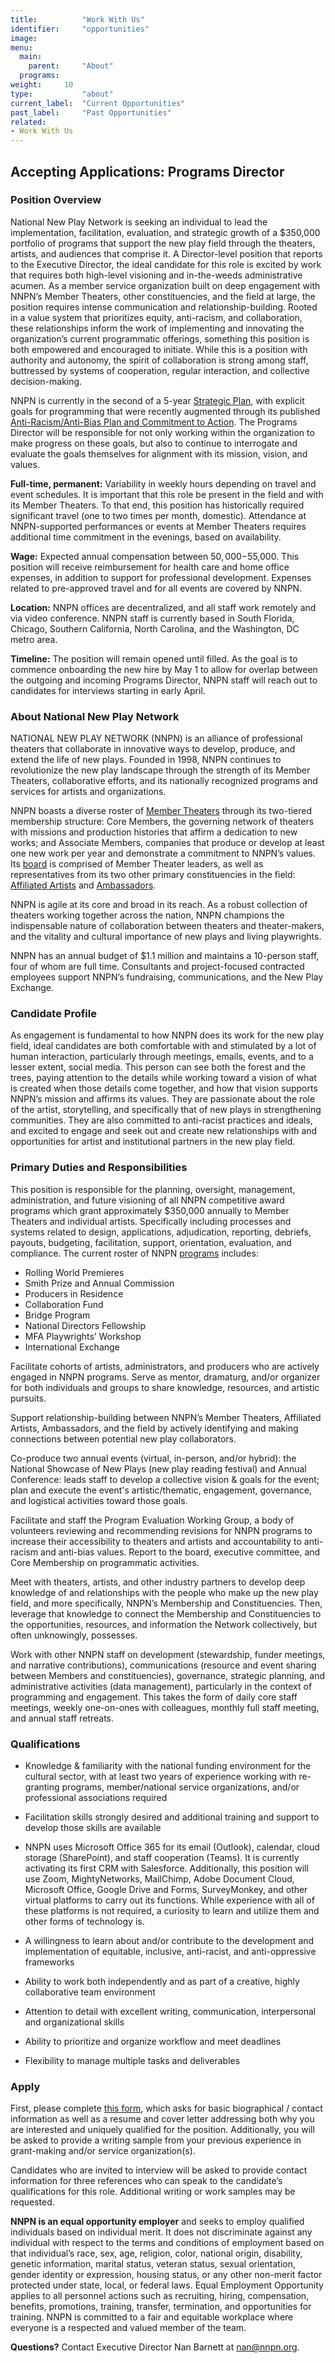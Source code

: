 ```yaml
---
title:          "Work With Us"
identifier:     "opportunities"
image:      
menu:
  main:
    parent:     "About"
  programs:
weight:     10
type:           "about"
current_label:  "Current Opportunities"
past_label:     "Past Opportunities"
related:
- Work With Us
---
```


## Accepting Applications: Programs Director   

### Position Overview

National New Play Network is seeking an individual to lead the implementation, facilitation, evaluation, and strategic growth of a $350,000 portfolio of programs that support the new play field through the theaters, artists, and audiences that comprise it. A Director-level position that reports to the Executive Director, the ideal candidate for this role is excited by work that requires both high-level visioning and in-the-weeds administrative acumen. As a member service organization built on deep engagement with NNPN’s Member Theaters, other constituencies, and the field at large, the position requires intense communication and relationship-building. Rooted in a value system that prioritizes equity, anti-racism, and collaboration, these relationships inform the work of implementing and innovating the organization’s current programmatic offerings, something this position is both empowered and encouraged to initiate. While this is a position with authority and autonomy, the spirit of collaboration is strong among staff, buttressed by systems of cooperation, regular interaction, and collective decision-making.

NNPN is currently in the second of a 5-year [Strategic Plan](http://nnpn.org/about/strategic-plan/), with explicit goals for programming that were recently augmented through its published [Anti-Racism/Anti-Bias Plan and Commitment to Action](http://nnpn.org/about/ar/). The Programs Director will be responsible for not only working within the organization to make progress on these goals, but also to continue to interrogate and evaluate the goals themselves for alignment with its mission, vision, and values.

**Full-time, permanent:** Variability in weekly hours depending on travel and event schedules. It is important that this role be present in the field and with its Member Theaters. To that end, this position has historically required significant travel (one to two times per month, domestic). Attendance at NNPN-supported performances or events at Member Theaters requires additional time commitment in the evenings, based on availability.

**Wage:** Expected annual compensation between $50,000-$55,000. This position will receive reimbursement for health care and home office expenses, in addition to support for professional development. Expenses related to pre-approved travel and for all events are covered by NNPN.

**Location:** NNPN offices are decentralized, and all staff work remotely and via video conference. NNPN staff is currently based in South Florida, Chicago, Southern California, North Carolina, and the Washington, DC metro area.

**Timeline:** The position will remain opened until filled. As the goal is to commence onboarding the new hire by May 1 to allow for overlap between the outgoing and incoming Programs Director, NNPN staff will reach out to candidates for interviews starting in early April.

### About National New Play Network

NATIONAL NEW PLAY NETWORK (NNPN) is an alliance of professional theaters that collaborate in innovative ways to develop, produce, and extend the life of new plays. Founded in 1998, NNPN continues to revolutionize the new play landscape through the strength of its Member Theaters, collaborative efforts, and its nationally recognized programs and services for artists and organizations.

NNPN boasts a diverse roster of [Member Theaters](http://nnpn.org/member-theaters/) through its two-tiered membership structure: Core Members, the governing network of theaters with missions and production histories that affirm a dedication to new works; and Associate Members, companies that produce or develop at least one new work per year and demonstrate a commitment to NNPN’s values. Its [board](http://nnpn.org/about/board/) is comprised of Member Theater leaders, as well as representatives from its two other primary constituencies in the field: [Affiliated Artists](http://nnpn.org/affiliated-artists/) and [Ambassadors](http://nnpn.org/about/ambassadors-council/).

NNPN is agile at its core and broad in its reach. As a robust collection of theaters working together across the nation, NNPN champions the indispensable nature of collaboration between theaters and theater-makers, and the vitality and cultural importance of new plays and living playwrights.

NNPN has an annual budget of $1.1 million and maintains a 10-person staff, four of whom are full time. Consultants and project-focused contracted employees support NNPN’s fundraising, communications, and the New Play Exchange.

### Candidate Profile

As engagement is fundamental to how NNPN does its work for the new play field, ideal candidates are both comfortable with and stimulated by a lot of human interaction, particularly through meetings, emails, events, and to a lesser extent, social media. This person can see both the forest and the trees, paying attention to the details while working toward a vision of what is created when those details come together, and how that vision supports NNPN’s mission and affirms its values. They are passionate about the role of the artist, storytelling, and specifically that of new plays in strengthening communities. They are also committed to anti-racist practices and ideals, and excited to engage and seek out and create new relationships with and opportunities for artist and institutional partners in the new play field.

### Primary Duties and Responsibilities

This position is responsible for the planning, oversight, management, administration, and future visioning of all NNPN competitive award programs which grant approximately $350,000 annually to Member Theaters and individual artists. Specifically including processes and systems related to design, applications, adjudication, reporting, debriefs, payouts, budgeting, facilitation, support, orientation, evaluation, and compliance. The current roster of NNPN [programs](http://nnpn.org/programs/) includes:

- Rolling World Premieres
- Smith Prize and Annual Commission
- Producers in Residence
- Collaboration Fund
- Bridge Program
- National Directors Fellowship
- MFA Playwrights’ Workshop
- International Exchange

Facilitate cohorts of artists, administrators, and producers who are actively engaged in NNPN programs. Serve as mentor, dramaturg, and/or organizer for both individuals and groups to share knowledge, resources, and artistic pursuits.

Support relationship-building between NNPN’s Member Theaters, Affiliated Artists, Ambassadors, and the field by actively identifying and making connections between potential new play collaborators.

Co-produce two annual events (virtual, in-person, and/or hybrid): the National Showcase of New Plays (new play reading festival) and Annual Conference: leads staff to develop a collective vision & goals for the event; plan and execute the event's artistic/thematic, engagement, governance, and logistical activities toward those goals.

Facilitate and staff the Program Evaluation Working Group, a body of volunteers reviewing and recommending revisions for NNPN programs to increase their accessibility to theaters and artists and accountability to anti-racism and anti-bias values. Report to the board, executive committee, and Core Membership on programmatic activities.

Meet with theaters, artists, and other industry partners to develop deep knowledge of and relationships with the people who make up the new play field, and more specifically, NNPN’s Membership and Constituencies. Then, leverage that knowledge to connect the Membership and Constituencies to the opportunities, resources, and information the Network collectively, but often unknowingly, possesses. 

Work with other NNPN staff on development (stewardship, funder meetings, and narrative contributions), communications (resource and event sharing between Members and constituencies), governance, strategic planning, and administrative activities (data management), particularly in the context of programming and engagement. This takes the form of daily core staff meetings, weekly one-on-ones with colleagues, monthly full staff meeting, and annual staff retreats.

### Qualifications

- Knowledge & familiarity with the national funding environment for the cultural sector, with at least two years of experience working with re-granting programs, member/national service organizations, and/or professional associations required

- Facilitation skills strongly desired and additional training and support to develop those skills are available 

- NNPN uses Microsoft Office 365 for its email (Outlook), calendar, cloud storage (SharePoint), and staff cooperation (Teams). It is currently activating its first CRM with Salesforce. Additionally, this position will use Zoom, MightyNetworks, MailChimp, Adobe Document Cloud, Microsoft Office, Google Drive and Forms, SurveyMonkey, and other virtual platforms to carry out its functions. While experience with all of these platforms is not required, a curiosity to learn and utilize them and other forms of technology is.

- A willingness to learn about and/or contribute to the development and implementation of equitable, inclusive, anti-racist, and anti-oppressive frameworks

- Ability to work both independently and as part of a creative, highly collaborative team environment

- Attention to detail with excellent writing, communication, interpersonal and organizational skills

- Ability to prioritize and organize workflow and meet deadlines

- Flexibility to manage multiple tasks and deliverables
 
### Apply

First, please complete [this form](https://forms.gle/iLyHsG5UhyfttueU8), which asks for basic biographical / contact information as well as a resume and cover letter addressing both why you are interested and uniquely qualified for the position. Additionally, you will be asked to provide a writing sample from your previous experience in grant-making and/or service organization(s).

Candidates who are invited to interview will be asked to provide contact information for three references who can speak to the candidate’s qualifications for this role. Additional writing or work samples may be requested.

**NNPN is an equal opportunity employer** and seeks to employ qualified individuals based on individual merit. It does not discriminate against any individual with respect to the terms and conditions of employment based on that individual’s race, sex, age, religion, color, national origin, disability, genetic information, marital status, veteran status, sexual orientation, gender identity or expression, housing status, or any other non-merit factor protected under state, local, or federal laws. Equal Employment Opportunity applies to all personnel actions such as recruiting, hiring, compensation, benefits, promotions, training, transfer, termination, and opportunities for training. NNPN is committed to a fair and equitable workplace where everyone is a respected and valued member of the team.

**Questions?** Contact Executive Director Nan Barnett at [nan@nnpn.org](mailto:nan@nnpn.org).

